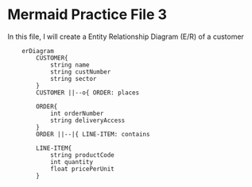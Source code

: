 # Mermaid Practice File 3

In this file, I will create a Entity Relationship Diagram (E/R) of a customer

```mermaid
    erDiagram        
        CUSTOMER{
            string name
            string custNumber
            string sector
        }
        CUSTOMER ||--o{ ORDER: places

        ORDER{
            int orderNumber
            string deliveryAccess
        }
        ORDER ||--|{ LINE-ITEM: contains

        LINE-ITEM{
            string productCode
            int quantity
            float pricePerUnit
        }
```